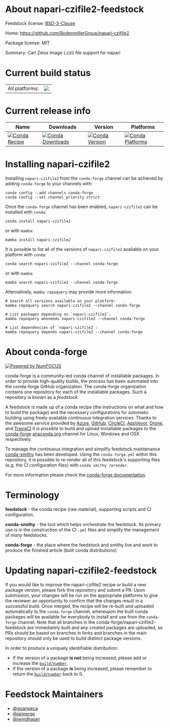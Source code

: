 About napari-czifile2-feedstock
===============================

Feedstock license: [BSD-3-Clause](https://github.com/conda-forge/napari-czifile2-feedstock/blob/main/LICENSE.txt)

Home: https://github.com/BodenmillerGroup/napari-czifile2

Package license: MIT

Summary: Carl Zeiss Image (.czi) file support for napari

Current build status
====================


<table><tr><td>All platforms:</td>
    <td>
      <a href="https://dev.azure.com/conda-forge/feedstock-builds/_build/latest?definitionId=15223&branchName=main">
        <img src="https://dev.azure.com/conda-forge/feedstock-builds/_apis/build/status/napari-czifile2-feedstock?branchName=main">
      </a>
    </td>
  </tr>
</table>

Current release info
====================

| Name | Downloads | Version | Platforms |
| --- | --- | --- | --- |
| [![Conda Recipe](https://img.shields.io/badge/recipe-napari--czifile2-green.svg)](https://anaconda.org/conda-forge/napari-czifile2) | [![Conda Downloads](https://img.shields.io/conda/dn/conda-forge/napari-czifile2.svg)](https://anaconda.org/conda-forge/napari-czifile2) | [![Conda Version](https://img.shields.io/conda/vn/conda-forge/napari-czifile2.svg)](https://anaconda.org/conda-forge/napari-czifile2) | [![Conda Platforms](https://img.shields.io/conda/pn/conda-forge/napari-czifile2.svg)](https://anaconda.org/conda-forge/napari-czifile2) |

Installing napari-czifile2
==========================

Installing `napari-czifile2` from the `conda-forge` channel can be achieved by adding `conda-forge` to your channels with:

```
conda config --add channels conda-forge
conda config --set channel_priority strict
```

Once the `conda-forge` channel has been enabled, `napari-czifile2` can be installed with `conda`:

```
conda install napari-czifile2
```

or with `mamba`:

```
mamba install napari-czifile2
```

It is possible to list all of the versions of `napari-czifile2` available on your platform with `conda`:

```
conda search napari-czifile2 --channel conda-forge
```

or with `mamba`:

```
mamba search napari-czifile2 --channel conda-forge
```

Alternatively, `mamba repoquery` may provide more information:

```
# Search all versions available on your platform:
mamba repoquery search napari-czifile2 --channel conda-forge

# List packages depending on `napari-czifile2`:
mamba repoquery whoneeds napari-czifile2 --channel conda-forge

# List dependencies of `napari-czifile2`:
mamba repoquery depends napari-czifile2 --channel conda-forge
```


About conda-forge
=================

[![Powered by
NumFOCUS](https://img.shields.io/badge/powered%20by-NumFOCUS-orange.svg?style=flat&colorA=E1523D&colorB=007D8A)](https://numfocus.org)

conda-forge is a community-led conda channel of installable packages.
In order to provide high-quality builds, the process has been automated into the
conda-forge GitHub organization. The conda-forge organization contains one repository
for each of the installable packages. Such a repository is known as a *feedstock*.

A feedstock is made up of a conda recipe (the instructions on what and how to build
the package) and the necessary configurations for automatic building using freely
available continuous integration services. Thanks to the awesome service provided by
[Azure](https://azure.microsoft.com/en-us/services/devops/), [GitHub](https://github.com/),
[CircleCI](https://circleci.com/), [AppVeyor](https://www.appveyor.com/),
[Drone](https://cloud.drone.io/welcome), and [TravisCI](https://travis-ci.com/)
it is possible to build and upload installable packages to the
[conda-forge](https://anaconda.org/conda-forge) [anaconda.org](https://anaconda.org/)
channel for Linux, Windows and OSX respectively.

To manage the continuous integration and simplify feedstock maintenance
[conda-smithy](https://github.com/conda-forge/conda-smithy) has been developed.
Using the ``conda-forge.yml`` within this repository, it is possible to re-render all of
this feedstock's supporting files (e.g. the CI configuration files) with ``conda smithy rerender``.

For more information please check the [conda-forge documentation](https://conda-forge.org/docs/).

Terminology
===========

**feedstock** - the conda recipe (raw material), supporting scripts and CI configuration.

**conda-smithy** - the tool which helps orchestrate the feedstock.
                   Its primary use is in the construction of the CI ``.yml`` files
                   and simplify the management of *many* feedstocks.

**conda-forge** - the place where the feedstock and smithy live and work to
                  produce the finished article (built conda distributions)


Updating napari-czifile2-feedstock
==================================

If you would like to improve the napari-czifile2 recipe or build a new
package version, please fork this repository and submit a PR. Upon submission,
your changes will be run on the appropriate platforms to give the reviewer an
opportunity to confirm that the changes result in a successful build. Once
merged, the recipe will be re-built and uploaded automatically to the
`conda-forge` channel, whereupon the built conda packages will be available for
everybody to install and use from the `conda-forge` channel.
Note that all branches in the conda-forge/napari-czifile2-feedstock are
immediately built and any created packages are uploaded, so PRs should be based
on branches in forks and branches in the main repository should only be used to
build distinct package versions.

In order to produce a uniquely identifiable distribution:
 * If the version of a package **is not** being increased, please add or increase
   the [``build/number``](https://docs.conda.io/projects/conda-build/en/latest/resources/define-metadata.html#build-number-and-string).
 * If the version of a package **is** being increased, please remember to return
   the [``build/number``](https://docs.conda.io/projects/conda-build/en/latest/resources/define-metadata.html#build-number-and-string)
   back to 0.

Feedstock Maintainers
=====================

* [@goanpeca](https://github.com/goanpeca/)
* [@jaimergp](https://github.com/jaimergp/)
* [@jwindhager](https://github.com/jwindhager/)

